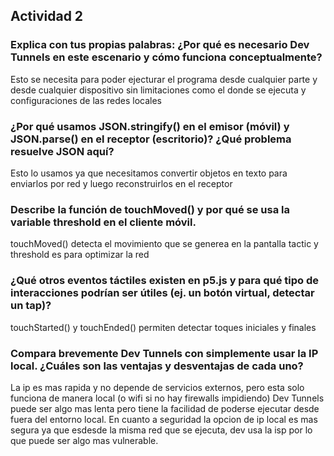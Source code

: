 ## Actividad 2

### Explica con tus propias palabras: ¿Por qué es necesario Dev Tunnels en este escenario y cómo funciona conceptualmente?
Esto se necesita para poder ejecturar el programa desde cualquier parte y desde cualquier dispositivo sin limitaciones como el donde se ejecuta y configuraciones de las redes locales

### ¿Por qué usamos JSON.stringify() en el emisor (móvil) y JSON.parse() en el receptor (escritorio)? ¿Qué problema resuelve JSON aquí?
Esto lo usamos ya que necesitamos convertir objetos en texto para enviarlos por red y luego reconstruirlos en el receptor

### Describe la función de touchMoved() y por qué se usa la variable threshold en el cliente móvil.
touchMoved() detecta el movimiento que se generea en la pantalla tactic y threshold es para optimizar la red

### ¿Qué otros eventos táctiles existen en p5.js y para qué tipo de interacciones podrían ser útiles (ej. un botón virtual, detectar un tap)?
touchStarted() y touchEnded() permiten detectar toques iniciales y finales

### Compara brevemente Dev Tunnels con simplemente usar la IP local. ¿Cuáles son las ventajas y desventajas de cada uno?
La ip es mas rapida y no depende de servicios externos, pero esta solo funciona de manera local (o wifi si no hay firewalls impidiendo)
Dev Tunnels puede ser algo mas lenta pero tiene la facilidad de poderse ejecutar desde fuera del entorno local. En cuanto a seguridad 
la opcion de ip local es mas segura ya que esdesde la misma red que se ejecuta, dev usa la isp por lo
que puede ser algo mas vulnerable.
